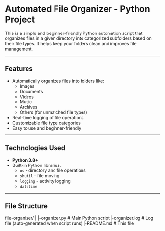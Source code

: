 # Automated File Organizer - Python Project

This is a simple and beginner-friendly Python automation script that organizes files in a given directory into categorized subfolders based on their file types. It helps keep your folders clean and improves file management.

---

##  Features

- Automatically organizes files into folders like:
  - Images
  - Documents
  - Videos
  - Music
  - Archives
  - Others (for unmatched file types)
- Real-time logging of file operations
- Customizable file type categories
- Easy to use and beginner-friendly

---

## Technologies Used

- **Python 3.8+**
- Built-in Python libraries:
  - `os` - directory and file operations
  - `shutil` - file moving
  - `logging` - activity logging
  - `datetime` 

---

## File Structure

file-organizer/
|
|-organizer.py       # Main Python script
|-organizer.log      # Log file (auto-generated when script runs)
|-README.md          # This file
